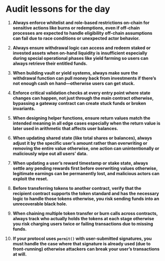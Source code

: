 # Audit lessons for the day



1. **Always enforce whitelist and role-based restrictions on-chain for sensitive actions like burns or redemptions, even if off-chain processes are expected to handle eligibility off-chain assumptions can fail due to race conditions or unexpected actor behavior.**

2. **Always ensure withdrawal logic can access and redeem staked or invested assets when on-hand liquidity is insufficient especially during special operational phases like yield farming so users can always retrieve their entitled funds.**

3. **When building vault or yield systems, always make sure the withdrawal function can pull money back from investments if there’s not enough cash on hand—otherwise users can get stuck.**

4. **Enforce critical validation checks at every entry point where state changes can happen, not just through the main contract otherwise, bypassing a gateway contract can create stuck funds or broken invariants.**

5. **When designing helper functions, ensure return values match the intended meaning in all edge cases especially when the return value is later used in arithmetic that affects user balances.**

6. **When updating shared state (like total shares or balances), always adjust it by the specific user’s amount rather than overwriting or removing the entire value otherwise, one action can unintentionally or maliciously wipe out all users’ data.**

7. **When updating a user’s reward timestamp or stake state, always settle any pending rewards first before overwriting values otherwise, legitimate earnings can be permanently lost, and malicious actors can exploit the reset.**


8. **Before transferring tokens to another contract, verify that the recipient contract supports the token standard and has the necessary logic to handle those tokens otherwise, you risk sending funds into an unrecoverable black hole.**

9. **When chaining multiple token transfer or burn calls across contracts, always track who actually holds the tokens at each stage otherwise you risk charging users twice or failing transactions due to missing funds.**

10. **If your protocol uses `permit()` with user-submitted signatures, you must handle the case where that signature is already used (due to front-running) otherwise attackers can break your user’s transactions at will.**